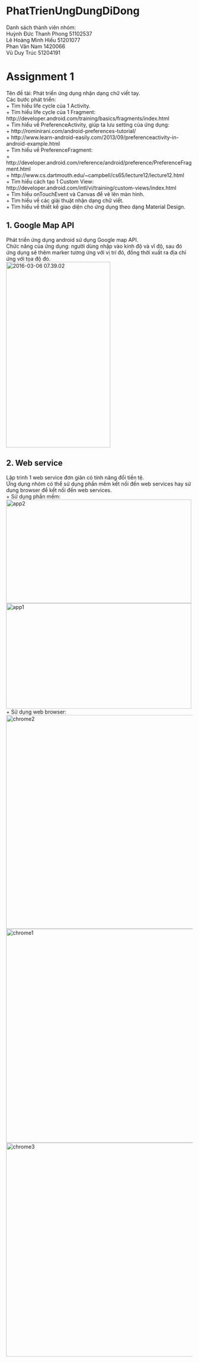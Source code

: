 # PhatTrienUngDungDiDong
Danh sách thành viên nhóm:<br />
Huỳnh Đức Thanh Phong 51102537<br />
Lê Hoàng Minh Hiếu 51201077<br />
Phan Văn Nam 1420066<br />
Vũ Duy Trúc 51204191<br />

<h1>Assignment 1</h1>
Tên đề tài: Phát triển ứng dụng nhận dạng chữ viết tay.<br />
Các bước phát triển: <br />
+ Tìm hiểu life cycle của 1 Activity.<br />
+ Tìm hiểu life cycle của 1 Fragment: http://developer.android.com/training/basics/fragments/index.html <br />
+ Tìm hiểu về PreferenceActivity, giúp ta lưu setting của ứng dụng: <br />
+   http://rominirani.com/android-preferences-tutorial/ <br />
+   http://www.learn-android-easily.com/2013/09/preferenceactivity-in-android-example.html <br />
+ Tìm hiểu về PreferenceFragment: <br />
+   http://developer.android.com/reference/android/preference/PreferenceFragment.html <br />
+   http://www.cs.dartmouth.edu/~campbell/cs65/lecture12/lecture12.html <br />
+ Tìm hiểu cách tạo 1 Custom View: http://developer.android.com/intl/vi/training/custom-views/index.html <br />
+ Tìm hiểu onTouchEvent và Canvas để vẽ lên màn hình.<br />
+ Tìm hiểu về các giải thuật nhận dạng chữ viết.<br />
+ Tìm hiểu về thiết kế giao diện cho ứng dụng theo dạng Material Design.<br />

<h2>1. Google Map API</h2>
Phát triển ứng dụng android sử dụng Google map API. <br />
Chức năng của ứng dụng: người dùng nhập vào kinh độ và vĩ độ, sau đó ứng dụng sẽ thêm marker tương ứng với vị trí đó, đồng thời xuất ra địa chỉ ứng với tọa độ đó. <br />
<a data-flickr-embed="true"  href="https://www.flickr.com/photos/59466970@N04/25454894551/in/dateposted-public/" title="2016-03-06 07.39.02"><img src="https://farm2.staticflickr.com/1710/25454894551_24cc7d15a9.jpg" width="281" height="500" alt="2016-03-06 07.39.02"></a><script async src="//embedr.flickr.com/assets/client-code.js" charset="utf-8"></script>

<h2>2. Web service</h2>
Lập trình 1 web service đơn giản có tính năng đổi tiền tệ.  <br />
Ứng dụng nhóm có thể sử dụng phần mềm kết nối đến web services hay sử dụng browser để kết nối đến web services. <br />
+ Sử dụng phần mềm: <br />
<a data-flickr-embed="true"  href="https://www.flickr.com/photos/59466970@N04/25128806264/in/dateposted-public/" title="app2"><img src="https://farm2.staticflickr.com/1673/25128806264_7490958dbe.jpg" width="500" height="279" alt="app2"></a><script async src="//embedr.flickr.com/assets/client-code.js" charset="utf-8"></script>
 <br />
<a data-flickr-embed="true"  href="https://www.flickr.com/photos/59466970@N04/25128806574/in/dateposted-public/" title="app1"><img src="https://farm2.staticflickr.com/1488/25128806574_df22a29c42.jpg" width="500" height="284" alt="app1"></a><script async src="//embedr.flickr.com/assets/client-code.js" charset="utf-8"></script> <br />
+ Sử dụng web browser: <br />
<a data-flickr-embed="true"  href="https://www.flickr.com/photos/59466970@N04/25759248635/in/dateposted-public/" title="chrome2"><img src="https://farm2.staticflickr.com/1701/25759248635_90dfaf13c3_b.jpg" width="1024" height="576" alt="chrome2"></a><script async src="//embedr.flickr.com/assets/client-code.js" charset="utf-8"></script>
 <br />
<a data-flickr-embed="true"  href="https://www.flickr.com/photos/59466970@N04/25458548950/in/dateposted-public/" title="chrome1"><img src="https://farm2.staticflickr.com/1462/25458548950_406e624504_b.jpg" width="1024" height="576" alt="chrome1"></a><script async src="//embedr.flickr.com/assets/client-code.js" charset="utf-8"></script>
 <br />
<a data-flickr-embed="true"  href="https://www.flickr.com/photos/59466970@N04/25638285602/in/dateposted-public/" title="chrome3"><img src="https://farm2.staticflickr.com/1587/25638285602_1ea87e7ec6_b.jpg" width="1024" height="576" alt="chrome3"></a><script async src="//embedr.flickr.com/assets/client-code.js" charset="utf-8"></script>
 <br />
